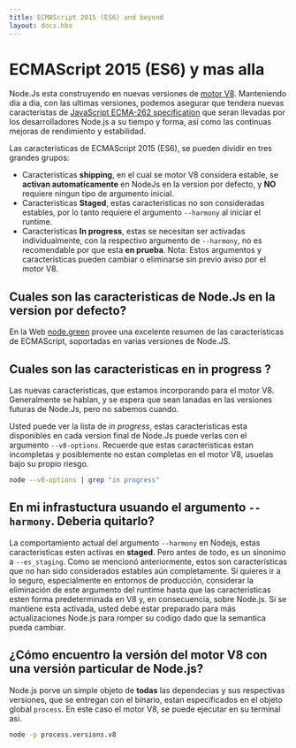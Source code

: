 ```yaml
---
title: ECMAScript 2015 (ES6) and beyond
layout: docs.hbs
---
```

# ECMAScript 2015 (ES6) y mas alla

Node.Js esta construyendo en nuevas versiones de [motor V8](https://developers.google.com/v8/). Manteniendo dia a dia, con las ultimas versiones, podemos asegurar que tendera nuevas caracteristas de [JavaScript ECMA-262 specification](http://www.ecma-international.org/publications/standards/Ecma-262.htm) que seran llevadas por los desarrolladores Node.js a su tiempo y forma, así como las continuas mejoras de rendimiento y estabilidad.

Las caracteristicas de ECMAScript 2015 (ES6), se pueden dividir en tres grandes grupos:

* Caracteristicas **shipping**, en el cual se motor V8 considera estable, se **activan automaticamente** en NodeJs en la version por defecto, y **NO** requiere ningun tipo de argumento inicial.
* Caracteristicas **Staged**, estas caracteristicas no son consideradas estables, por lo tanto requiere el argumento `--harmony` al iniciar el runtime.
* Caracteristicas **In progress**, estas se necesitan ser activadas individualmente, con la respectivo argumento de `--harmony`, no es recomendable por que esta **en prueba**. Nota: Estos argumentos y caracteristicas pueden cambiar o eliminarse sin previo aviso por el motor V8.

## Cuales son las caracteristicas de Node.Js en la version por defecto?

En la Web [node.green](http://node.green) provee una excelente resumen de las caracteristicas de ECMAScript, soportadas en varias versiones de Node.JS.

## Cuales son las caracteristicas en **in progress** ?

Las nuevas caracteristicas, que estamos incorporando para el motor V8. Generalmente se hablan, y se espera que sean lanadas en las versiones futuras de Node.Js, pero no sabemos cuando.

Usted puede ver la lista de *in progress*, estas caracteristicas esta disponibles en cada version final de Node.Js puede verlas con el argumento `--v8-options`. Recuerde que estas caracteristicas estan incompletas y posiblemente no estan completas en el motor V8, usuelas bajo su propio riesgo.

```bash
node --v8-options | grep "in progress"
```

## En mi infrastuctura usuando el argumento `--harmony`. Deberia quitarlo?

La comportamiento actual del argumento `--harmony` en Nodejs, estas caracteristicas esten activas en **staged**. Pero antes de todo, es un sinonimo a `--es_staging`. Como se mencionó anteriormente, estos son características que no han sido considerados estables aún completamente. Si quieres ir a lo seguro, especialmente en entornos de producción, considerar la eliminación de este argumento del runtime hasta que las caracteristicas esten forma predeterminada en V8 y, en consecuencia, sobre Node.js. Si se mantiene esta activada, usted debe estar preparado para más actualizaciones Node.js para romper su codigo dado que la semantica pueda cambiar.

## ¿Cómo encuentro la versión del motor V8 con una versión particular de Node.js?

Node.js porve un simple objeto de **todas** las dependecias y sus respectivas versiones, que se entregan con el binario, estan especificados en el objeto global `process`. En este caso el motor V8, se puede ejecutar en su terminal asi.

```bash
node -p process.versions.v8
```
